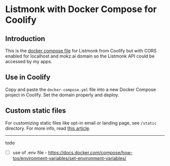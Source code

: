 # Listmonk with Docker Compose for Coolify

## Introduction

This is the [docker compose file](https://github.com/coollabsio/coolify/blob/main/templates/compose/listmonk.yaml) for Listmonk from Coolify but with CORS enabled for localhost and mokz.ai domain so the Listmonk API could be accessed by my apps.

## Use in Coolify

Copy and paste the `docker-compose.yml` file into a new Docker Compose project in Coolify. Set the domain properly and deploy. 

## Custom static files

For customizing static files like opt-in email or landing page, see `/static` directory. For more info, read [this article](https://yasoob.me/posts/setting-up-listmonk-opensource-newsletter-mailing/#custom-static-files).

---

todo
- [ ] use of .env file - https://docs.docker.com/compose/how-tos/environment-variables/set-environment-variables/